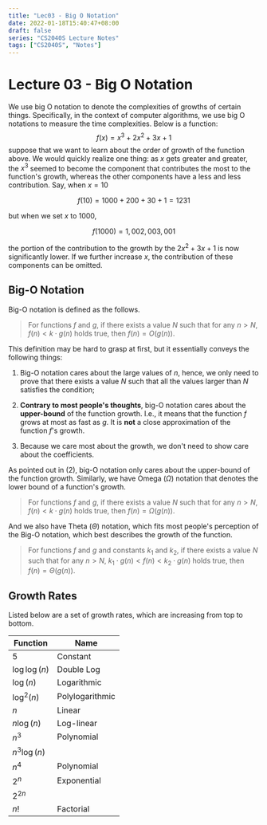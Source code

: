 ```yaml
---
title: "Lec03 - Big O Notation"
date: 2022-01-18T15:40:47+08:00
draft: false
series: "CS2040S Lecture Notes"
tags: ["CS2040S", "Notes"]
---
```


# Lecture 03 - Big O Notation

We use big O notation to denote the complexities of growths of certain things. Specifically, in the context of computer algorithms, we use big O notations to measure the time complexities. Below is a function:
$$
f(x) = x^3+2x^2+3x+1
$$
suppose that we want to learn about the order of growth of the function above. We would quickly realize one thing: as $x$ gets greater and greater, the $x^3$ seemed to become the component that contributes the most to the function's growth, whereas the other components have a less and less contribution. Say, when $x=10$

$$
f(10)=1000+200+30+1=1231
$$

but when we set $x$ to $1000$,

$$
f(1000)=1,002,003,001
$$

the portion of the contribution to the growth by the $2x^2+3x+1$ is now significantly lower. If we further increase $x$, the contribution of these components can be omitted. 

## Big-O Notation

Big-O notation is defined as the follows. 

>  For functions $f$ and $g$, if there exists a value $N$ such that for any $n>N$, $f(n)<k\cdot g(n)$ holds true, then $f(n)=O(g(n))$.

This definition may be hard to grasp at first, but it essentially conveys the following things:

1. Big-O notation cares about the large values of $n$, hence, we only need to prove that there exists a value $N$ such that all the values larger than $N$ satisfies the condition;

2. **Contrary to most people's thoughts**, big-O notation cares about the **upper-bound** of the function growth. I.e., it means that the function $f$ grows at most as fast as $g$. It is **not** a close approximation of the function $f$'s growth. 

3. Because we care most about the growth, we don't need to show care about the coefficients. 

As pointed out in (2), big-O notation only cares about the upper-bound of the function growth. Similarly, we have Omega ($\Omega$) notation that denotes the lower bound of a function's growth. 

> For functions $f$ and $g$, if there exists a value $N$ such that for any $n>N$, $f(n)<k\cdot g(n)$ holds true, then $f(n)=\Omega(g(n))$.

And we also have Theta ($\Theta$) notation, which fits most people's perception of the Big-O notation, which best describes the growth of the function.

> For functions $f$ and $g$ and constants $k_{1}$ and $k_{2}$, if there exists a value $N$ such that for any $n>N$, $k_{1}\cdot g(n)<f(n)<k_{2}\cdot g(n)$ holds true, then $f(n)=\Theta(g(n))$.

## Growth Rates

Listed below are a set of growth rates, which are increasing from top to bottom. 

| Function       | Name            |
| -------------- | --------------- |
| $5$            | Constant        |
| $\log\log (n)$ | Double Log      |
| $\log (n)$     | Logarithmic     |
| $\log^{2}(n)$  | Polylogarithmic |
| $n$            | Linear          |
| $n\log(n)$     | Log-linear      |
| $n^{3}$        | Polynomial      |
| $n^{3}\log(n)$ |                 |
| $n^{4}$        | Polynomial      |
| $2^{n}$        | Exponential     |
| $2^{2n}$       |                 |
| $n!$           | Factorial       |


